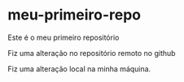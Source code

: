 # meu-primeiro-repo
Este é o meu primeiro repositório 

Fiz uma alteração no repositório remoto no github 

Fiz uma alteração local na minha máquina. 